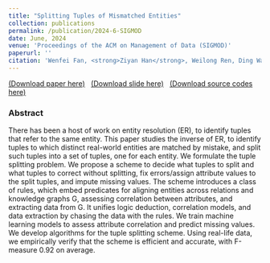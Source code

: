 ```yaml
---
title: "Splitting Tuples of Mismatched Entities"
collection: publications
permalink: /publication/2024-6-SIGMOD
date: June, 2024
venue: 'Proceedings of the ACM on Management of Data (SIGMOD)'
paperurl: ''
citation: 'Wenfei Fan, <strong>Ziyan Han</strong>, Weilong Ren, Ding Wang, Yaoshu Wang, Min Xie, and Mengyi Yan, 2023. Splitting Tuples of Mismatched Entities. Proceedings of the ACM on Management of Data (SIGMOD), 1(4), pp.1-29.'
---
```

[(Download paper here)](https://philo-vanguard.github.io/files/papers/Tuple-Splitting-SIGMOD24.pdf)&nbsp;&nbsp;
[(Download slide here)](https://philo-vanguard.github.io/files/slides/Tuple-Splitting-SIGMOD24.pptx)&nbsp;&nbsp;
[(Download source codes here)](https://github.com/philo-vanguard/Tuple_Splitting)


### Abstract

There has been a host of work on entity resolution (ER), to identify tuples that refer to the same entity. This paper studies the inverse of ER, to identify tuples to which distinct real-world entities are matched by mistake, and split such tuples into a set of tuples, one for each entity. We formulate the tuple splitting problem. We propose a scheme to decide what tuples to split and what tuples to correct without splitting, fix errors/assign attribute values to the split tuples, and impute missing values. The scheme introduces a class of rules, which embed predicates for aligning entities across relations and knowledge graphs G, assessing correlation between attributes, and extracting data from G. It unifies logic deduction, correlation models, and data extraction by chasing the data with the rules. We train machine learning models to assess attribute correlation and predict missing values. We develop algorithms for the tuple splitting scheme. Using real-life data, we empirically verify that the scheme is efficient and accurate, with F-measure 0.92 on average.
